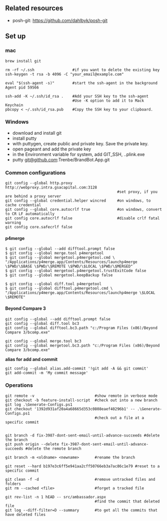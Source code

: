 ## Related resources

* posh-git: https://github.com/dahlbyk/posh-git

## Set up

### mac

```
brew install git

rm -rf ~/.ssh                 #if you want to delete the existing key
ssh-keygen -t rsa -b 4096 -C "your_email@example.com"

eval "$(ssh-agent -s)"        #start the ssh-agent in the background
Agent pid 59566

ssh-add -K ~/.ssh/id_rsa .    #Add your SSH key to the ssh-agent
                              #Use -K option to add it to Mack Keychain
pbcopy < ~/.ssh/id_rsa.pub    #Copy the SSH key to your clipboard.
```


### Windows

* download and install git
* install putty
* with puttygen, create public and private key. Save the private key. 
* open pageant and add the private key
* in the Environment variable for system, add GIT_SSH, ..plink.exe
* putty git@github.com:Trenbe/BrandBot.App.git


### Common configurations

    git config --global http.proxy http://webproxy.intra.gsacapital.com:3128
                                                      #set proxy, if you are behind a proxy server
    git config --global credential.helper wincred     #on windows, to cache credential
    git config --global core.autocrlf true            #on windows, convert to CR LF automatically
    git config core.autocrlf false                    #disable crlf fatal warning
    git config core.safecrlf false


#### p4merge

    $ git config --global --add difftool.prompt false
    $ git config --global merge.tool p4mergetool
    $ git config --global mergetool.p4mergetool.cmd \
    "/Applications/p4merge.app/Contents/Resources/launchp4merge \$PWD/\$BASE \$PWD/\$REMOTE \$PWD/\$LOCAL \$PWD/\$MERGED"
    $ git config --global mergetool.p4mergetool.trustExitCode false
    $ git config --global mergetool.keepBackup false

    $ git config --global diff.tool p4mergetool
    $ git config --global difftool.p4mergetool.cmd \
    "/Applications/p4merge.app/Contents/Resources/launchp4merge \$LOCAL \$REMOTE"

#### Beyond Compare 3

```
git config --global --add difftool.prompt false
git config --global diff.tool bc3
git config --global difftool.bc3.path "c:/Program Files (x86)/Beyond Compare 3/bcomp.exe"

git config --global merge.tool bc3
git config --global mergetool.bc3.path "c:/Program Files (x86)/Beyond Compare 3/bcomp.exe"
```



**alias for add and commit**
```
git config --global alias.add-commit '!git add -A && git commit'
git add-commit -m 'My commit message'
```

### Operations

    git remote -v                           #show remote in verbose mode
    git checkout -b feature-install-script  #check out into a new branch
    git log .\Generate-Configs.ps1
    git checkout '1392d931af20a4a68665d353c0808eaef40296b1' -- .\Generate-Configs.ps1 
                                            #check out a file at a specific commit


    git branch -d fix-3987-dont-sent-email-until-advance-succeeds #delete the branch
    git push origin --delete fix-3987-dont-sent-email-until-advance-succeeds #delete the remote branch

    git branch -m <oldname> <newname>       #rename the branch

    git reset --hard b197e3c6ff5e941aa2cff50766eb3a7ac86c1e79 #reset to a specific commit

    git clean -f -d                         #remove untracked files and folders
    git rm --cached <file>                  #forget a tracked file

    git rev-list -n 1 hEAD -- src/ambassador.aspx
                                            #find the commit that deleted file
    git log --diff-filter=D --summary       #to get all the commits that have deleted files
